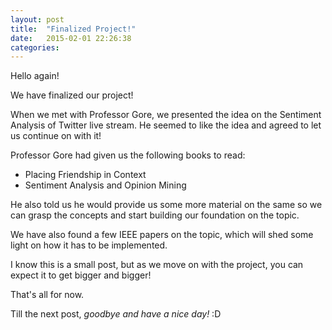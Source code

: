 ```yaml
---
layout: post
title:  "Finalized Project!"
date:   2015-02-01 22:26:38
categories:
---
```

Hello again!

We have finalized our project!

When we met with Professor Gore, we presented the idea on the Sentiment Analysis of Twitter live stream. He seemed to like the idea and agreed to let us continue on with it!

Professor Gore had given us the following books to read:

* Placing Friendship in Context
* Sentiment Analysis and Opinion Mining

He also told us he would provide us some more material on the same so we can grasp the concepts and start building our foundation on the topic. 

We have also found a few IEEE papers on the topic, which will shed some light on how it has to be implemented.

I know this is a small post, but as we move on with the project, you can expect it to get bigger and bigger!

That's all for now.

Till the next post, *goodbye and have a nice day!* :D
